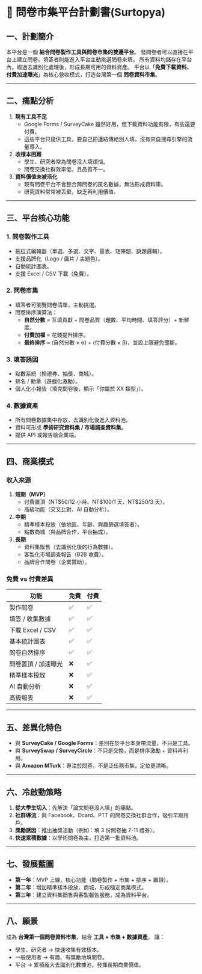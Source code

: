 # 📑 問卷市集平台計劃書(Surtopya)

## 一、計劃簡介

本平台是一個 **結合問卷製作工具與問卷市集的雙邊平台**。
&#x20;發問卷者可以直接在平台上建立問卷，填答者則能進入平台主動挑選問卷來填。
&#x20;所有資料均儲存在平台內，經過去識別化處理後，形成長期可用的資料資產。
&#x20;平台以「**免費下載資料、付費加速曝光**」為核心營收模式，打造台灣第一個 **問卷資料市集**。

***

## 二、痛點分析

1. **現有工具不足**
   * Google Forms / SurveyCake 雖然好用，但下載資料功能有限，有些還要付費。
   * 這些平台只提供工具，要自己把連結傳給別人填，沒有來自搜尋引擎的流量導入。
2. **收樣本困難**
   * 學生、研究者常為問卷沒人填煩惱。
   * 問卷交換社群效率低，且品質不一。
3. **資料價值未被活化**
   * 現有問卷平台不會整合跨問卷的匿名數據，無法形成資料庫。
   * 研究資料常常被丟棄，缺乏再利用價值。

***

## 三、平台核心功能

### 1. 問卷製作工具

* 拖拉式編輯器（單選、多選、文字、量表、矩陣題、跳題邏輯）。
* 支援品牌化（Logo / 圖片 / 主題色）。
* 自動統計圖表。
* 支援 Excel / CSV 下載（免費）。

### 2. 問卷市集

* 填答者可瀏覽問卷清單，主動挑選。
* 問卷排序演算法：
  * **自然分數** = 互填貢獻 + 問卷品質（題數、平均時間、填答評分）+ 新鮮度。
  * **付費加權** = 花錢提升排序。
  * **最終排序** = (自然分數 × α) + (付費分數 × β)，並設上限避免壟斷。

### 3. 填答誘因

* 點數系統（換禮券、抽獎、商城）。
* 排名 / 勳章（遊戲化激勵）。
* 個人化小報告（填完問卷後，顯示「你屬於 XX 類型」）。

### 4. 數據資產

* 所有問卷數據集中存放，去識別化後進入資料池。
* 資料可形成 **學術研究資料集 / 市場調查資料集**。
* 提供 API 或報告給企業端。

***

## 四、商業模式

### 收入來源

1. **短期（MVP）**
   * 付費置頂（NT\$50/12 小時、NT\$100/1 天、NT\$250/3 天）。
   * 高級功能（交叉比對、AI 自動分析）。
2. **中期**
   * 精準樣本投放（依地區、年齡、興趣篩選填答者）。
   * 點數商城（與品牌合作，平台抽成）。
3. **長期**
   * 資料集販售（去識別化後的行為數據）。
   * 客製化市場調查報告（B2B 收費）。
   * 品牌合作問卷（企業贊助）。

### 免費 vs 付費差異

| 功能             | 免費 | 付費 |
| -------------- | -- | -- |
| 製作問卷           | ✅  | ✅  |
| 填答 / 收集數據      | ✅  | ✅  |
| 下載 Excel / CSV | ✅  | ✅  |
| 基本統計圖表         | ✅  | ✅  |
| 問卷自然排序         | ✅  | ✅  |
| 問卷置頂 / 加速曝光    | ❌  | ✅  |
| 精準樣本投放         | ❌  | ✅  |
| AI 自動分析        | ❌  | ✅  |
| 高級報表           | ❌  | ✅  |

***

## 五、差異化特色

* 與 **SurveyCake / Google Forms**：差別在於平台本身帶流量，不只是工具。
* 與 **SurveySwap / SurveyCircle**：不只是交換，而是排序激勵 + 資料再利用。
* 與 **Amazon MTurk**：專注於問卷，不是泛任務市集，定位更清晰。

***

## 六、冷啟動策略

1. **從大學生切入**：先解決「論文問卷沒人填」的痛點。
2. **社群導流**：與 Facebook、Dcard、PTT 的問卷交換社群合作，吸引早期用戶。
3. **獎勵誘因**：推出抽獎活動（例如：填 3 份問卷抽 7-11 禮券）。
4. **快速累積數據**：以學術問卷為主，打造第一批資料池。

***

## 七、發展藍圖

* **第一年**：MVP 上線，核心功能（問卷製作 + 市集 + 排序 + 置頂）。
* **第二年**：增加精準樣本投放、商城，形成穩定商業模式。
* **第三年**：建立資料集銷售與客製報告服務，成為資料平台。

***

## 八、願景

成為 **台灣第一個問卷資料市集**，結合 **工具 + 市集 + 數據資產**，
&#x20;讓：

* 學生、研究者 → 快速收集有效樣本。
* 一般使用者 → 有趣、有獎勵地填問卷。
* 平台 → 累積龐大去識別化數據池，發揮長期商業價值。
